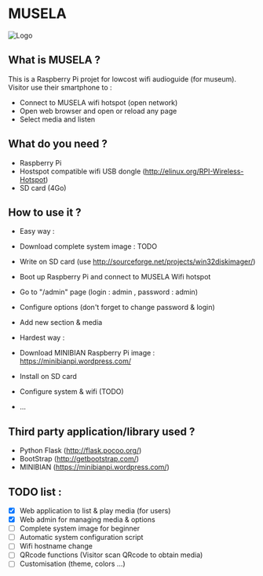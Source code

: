 # MUSELA
![Logo](https://raw.githubusercontent.com/nbergont/musela/master/icon.png)

## What is MUSELA ?
This is a Raspberry Pi projet for lowcost wifi audioguide (for museum).<br>
Visitor use their smartphone to :
- Connect to MUSELA wifi hotspot (open network)
- Open web browser and open or reload any page
- Select media and listen

## What do you need ?
- Raspberry Pi
- Hostspot compatible wifi USB dongle (http://elinux.org/RPI-Wireless-Hotspot)
- SD card (4Go)

## How to use it ?
- Easy way :
 - Download complete system image : TODO
 - Write on SD card (use http://sourceforge.net/projects/win32diskimager/)
 - Boot up Raspberry Pi and connect to MUSELA Wifi hotspot
 - Go to "/admin" page (login : admin , password : admin)
 - Configure options (don't forget to change password & login)
 - Add new section & media
 
- Hardest way :
 - Download MINIBIAN Raspberry Pi image : https://minibianpi.wordpress.com/
 - Install on SD card
 - Configure system & wifi (TODO)
 - ...

## Third party application/library used ?
- Python Flask (http://flask.pocoo.org/)
- BootStrap (http://getbootstrap.com/)
- MINIBIAN (https://minibianpi.wordpress.com/)

## TODO list :
- [x] Web application to list & play media (for users)
- [x] Web admin for managing media & options
- [ ] Complete system image for beginner
- [ ] Automatic system configuration script
- [ ] Wifi hostname change
- [ ] QRcode functions (Visitor scan QRcode to obtain media)
- [ ] Customisation (theme, colors ...)
